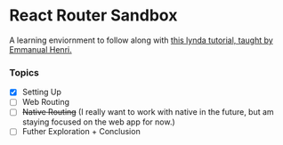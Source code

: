 # React Router Sandbox

A learning enviornment to follow along with [this lynda tutorial, taught by Emmanual Henri.](https://www.lynda.com/React-js-tutorials/React-React-Router/704155-2.html?srchtrk=index%3a1%0alinktypeid%3a2%0aq%3areact+router%0apage%3a1%0as%3arelevance%0asa%3atrue%0aproducttypeid%3a2)

### Topics
- [x] Setting Up
- [ ] Web Routing
- [ ] ~~Native Routing~~ (I really want to work with native in the future, but am staying focused on the web app for now.)
- [ ] Futher Exploration + Conclusion
